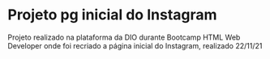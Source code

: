 # Projeto pg inicial do Instagram
Projeto realizado na plataforma da DIO durante Bootcamp HTML Web Developer onde foi recriado a página inicial do Instagram, realizado 22/11/21
